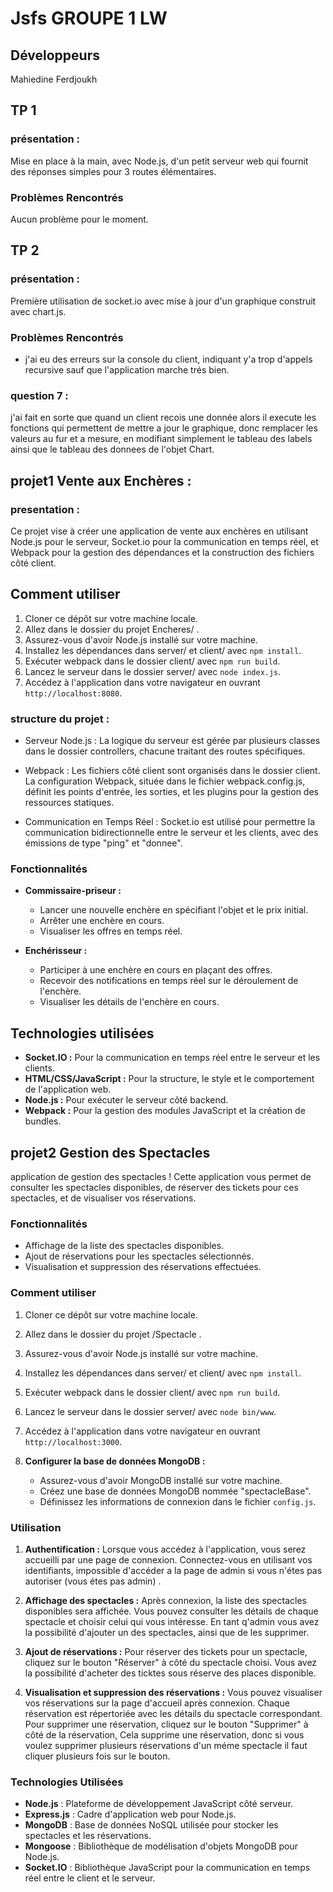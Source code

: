 # Jsfs GROUPE 1  LW

## Développeurs

Mahiedine Ferdjoukh



## TP 1

### présentation :

Mise en place à la main, avec Node.js, d'un petit serveur web qui fournit des réponses simples pour 3 routes élémentaires.


### Problèmes Rencontrés

Aucun problème pour le moment.


## TP 2

### présentation :

Première utilisation de socket.io avec mise à jour d'un graphique construit avec chart.js.


### Problèmes Rencontrés
- j'ai eu des erreurs sur la console du client, indiquant y'a trop d'appels recursive sauf que l'application marche trés bien.

### question 7 :  

j'ai fait en sorte que quand un client recois une donnée alors il execute les fonctions qui permettent de mettre a jour le graphique, donc remplacer les valeurs au fur et a mesure, en modifiant simplement le tableau des labels ainsi que le tableau des donnees de l'objet Chart.

## projet1 Vente aux Enchères :  

### presentation : 

Ce projet vise à créer une application de vente aux enchères en utilisant Node.js pour le serveur, Socket.io pour la communication en temps réel, et Webpack pour la gestion des dépendances et la construction des fichiers côté client.


## Comment utiliser

1. Cloner ce dépôt sur votre machine locale.
2. Allez dans le dossier du projet Encheres/ .
3. Assurez-vous d'avoir Node.js installé sur votre machine.
4. Installez les dépendances dans server/ et client/ avec `npm install`.
5. Exécuter webpack dans le dossier client/ avec `npm run build`.    
6. Lancez le serveur dans le dossier server/ avec `node index.js`.
7. Accédez à l'application dans votre navigateur en ouvrant `http://localhost:8080`.


### structure du projet : 

- Serveur Node.js : La logique du serveur est gérée par plusieurs classes dans le dossier controllers, chacune traitant des routes spécifiques.

- Webpack : Les fichiers côté client sont organisés dans le dossier client. La configuration Webpack, située dans le fichier webpack.config.js, définit les points d'entrée, les sorties, et les plugins pour la gestion des ressources statiques.

- Communication en Temps Réel : Socket.io est utilisé pour permettre la communication bidirectionnelle entre le serveur et les clients, avec des émissions de type "ping" et "donnee".

### Fonctionnalités

- **Commissaire-priseur :**
  - Lancer une nouvelle enchère en spécifiant l'objet et le prix initial.
  - Arrêter une enchère en cours.
  - Visualiser les offres en temps réel.

- **Enchérisseur :**
  - Participer à une enchère en cours en plaçant des offres.
  - Recevoir des notifications en temps réel sur le déroulement de l'enchère.
  - Visualiser les détails de l'enchère en cours.

## Technologies utilisées

- **Socket.IO :** Pour la communication en temps réel entre le serveur et les clients.
- **HTML/CSS/JavaScript :** Pour la structure, le style et le comportement de l'application web.
- **Node.js :** Pour exécuter le serveur côté backend.
- **Webpack :** Pour la gestion des modules JavaScript et la création de bundles.





## projet2 Gestion des Spectacles

application de gestion des spectacles ! Cette application vous permet de consulter les spectacles disponibles, de réserver des tickets pour ces spectacles, et de visualiser vos réservations.

### Fonctionnalités

- Affichage de la liste des spectacles disponibles.
- Ajout de réservations pour les spectacles sélectionnés.
- Visualisation et suppression des réservations effectuées.

### Comment utiliser

1. Cloner ce dépôt sur votre machine locale.
2. Allez dans le dossier du projet /Spectacle .
3. Assurez-vous d'avoir Node.js installé sur votre machine.
4. Installez les dépendances dans server/ et client/ avec `npm install`.
5. Exécuter webpack dans le dossier client/ avec `npm run build`.    
6. Lancez le serveur dans le dossier server/ avec `node bin/www`.
7. Accédez à l'application dans votre navigateur en ouvrant `http://localhost:3000`.



4. **Configurer la base de données MongoDB :**
   - Assurez-vous d'avoir MongoDB installé sur votre machine.
   - Créez une base de données MongoDB nommée "spectacleBase".
   - Définissez les informations de connexion dans le fichier `config.js`.


### Utilisation

1. **Authentification :** Lorsque vous accédez à l'application, vous serez accueilli par une page de connexion. Connectez-vous en utilisant vos identifiants, impossible d'accéder a la page de admin si vous n'étes pas autoriser (vous étes pas admin) . 

2. **Affichage des spectacles :** Après connexion, la liste des spectacles disponibles sera affichée. Vous pouvez consulter les détails de chaque spectacle et choisir celui qui vous intéresse.
En tant q'admin vous avez la possibilité d'ajouter un des spectacles, ainsi que de les supprimer.  

3. **Ajout de réservations :** Pour réserver des tickets pour un spectacle, cliquez sur le bouton "Réserver" à côté du spectacle choisi. Vous avez la possibilité d'acheter des ticktes sous réserve des places 
disponible. 

4. **Visualisation et suppression des réservations :** Vous pouvez visualiser vos réservations sur la page d'accueil après connexion. Chaque réservation est répertoriée avec les détails du spectacle correspondant. Pour supprimer une réservation, cliquez sur le bouton "Supprimer" à côté de la réservation, Cela supprime une réservation, donc si vous voulez supprimer plusieurs réservations d'un méme spectacle il faut cliquer plusieurs fois sur le bouton.




### Technologies Utilisées

- **Node.js** : Plateforme de développement JavaScript côté serveur.
- **Express.js** : Cadre d'application web pour Node.js.
- **MongoDB** : Base de données NoSQL utilisée pour stocker les spectacles et les réservations.
- **Mongoose** : Bibliothèque de modélisation d'objets MongoDB pour Node.js.
- **Socket.IO** : Bibliothèque JavaScript pour la communication en temps réel entre le client et le serveur.










